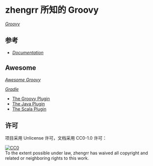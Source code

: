 # zhengrr 所知的 Groovy

[*Groovy*](http://groovy-lang.org/ "Groovy, 2003")

## 参考

*   [*Documentation*](http://groovy-lang.org/documentation.html)

## Awesome

[*Awesome Groovy*](https://github.com/kdabir/awesome-groovy)

[*Gradle*](https://gradle.org/)
*   [The Groovy Plugin](https://docs.gradle.org/current/userguide/groovy_plugin.html)
*   [The Java Plugin](https://docs.gradle.org/current/userguide/java_plugin.html)
*   [The Scala Plugin](https://docs.gradle.org/current/userguide/scala_plugin.html)

## 许可

项目采用 Unlicense 许可，文档采用 CC0-1.0 许可：

<p xmlns:dct="https://purl.org/dc/terms/">
  <a rel="license"
     href="https://creativecommons.org/publicdomain/zero/1.0/">
    <img src="https://licensebuttons.net/p/zero/1.0/88x31.png" style="border-style: none;" alt="CC0" />
  </a>
  <br />
  To the extent possible under law,
  <span resource="[_:publisher]" rel="dct:publisher">
    <span property="dct:title">zhengrr</span></span>
  has waived all copyright and related or neighboring rights to this work.
</p>
